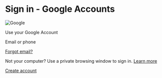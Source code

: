 # Sign in - Google Accounts

![Google](https://ssl.gstatic.com/images/branding/googlelogo/2x/googlelogo\_color\_74x24dp.png)

Use your Google Account

Email or phone

[Forgot email?](<../../.gitbook/assets/usernamerecovery (1)>)

Not your computer? Use a private browsing window to sign in. [Learn more](https://support.google.com/accounts?p=signin\_privatebrowsing\&hl=en-US)

[Create account](<../../.gitbook/assets/SignUp (1)>)
